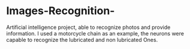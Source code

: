 # Images-Recognition-
Artificial intelligence project, able to recognize photos and provide information. I used a motorcycle chain as an example, the neurons were capable to recognize the 
lubricated and non lubricated Ones.

